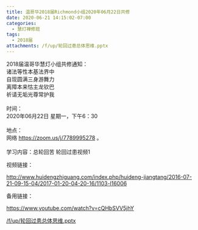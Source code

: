 ```yaml
---
title: 温哥华2018届Richmond小组2020年06月22日共修
date: 2020-06-21 14:15:02-07:00
categories:
  - 慧灯禅修班
tags:
  - 2018届
attachments: /f/up/轮回过患总体思维.pptx
---
```

2018届温哥华慧灯小组共修通知：\
诸法等性本基法界中\
自现圆满三身游舞力\
离障本来怙主龙钦巴\
祈请无垢光尊常护我\
\
时间：\
2020年06月22日 星期一，下午6：30\
\
地点：\
网络 <https://zoom.us/j/7789995278> 。\
\
学习内容：总轮回苦 轮回过患视频1

视频链接：

<!--StartFragment-->

<http://www.huidengzhiguang.com/index.php/huideng-jiangtang/2016-07-21-09-15-04/2017-01-20-04-20-16/1103-l16006>

<!--EndFragment-->

备用链接：

<!--StartFragment-->

<https://www.youtube.com/watch?v=cQHbSVV5jhY>

<!--EndFragment-->

[/f/up/轮回过患总体思维.pptx](https://s3.ca-central-1.wasabisys.com/hddata/f.huidengchanxiu.net/hdv/f/up/轮回过患总体思维.pptx)